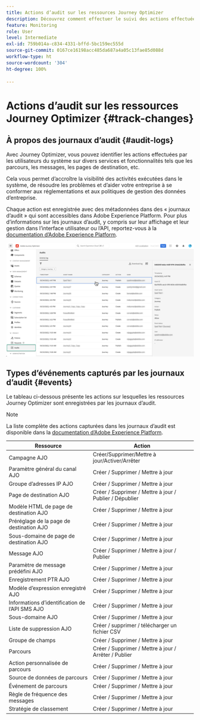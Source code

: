 ```yaml
---
title: Actions d’audit sur les ressources Journey Optimizer
description: Découvrez comment effectuer le suivi des actions effectuées sur les ressources Journey Optimizer.
feature: Monitoring
role: User
level: Intermediate
exl-id: 759b014a-c834-4331-bffd-5bc159ec555d
source-git-commit: 0167ce16198acc485da687a4a05c13fae85d088d
workflow-type: ht
source-wordcount: '304'
ht-degree: 100%

---
```


# Actions d’audit sur les ressources Journey Optimizer {#track-changes}

## À propos des journaux d’audit {#audit-logs}

Avec Journey Optimizer, vous pouvez identifier les actions effectuées par les utilisateurs du système sur divers services et fonctionnalités tels que les parcours, les messages, les pages de destination, etc.

Cela vous permet d’accroître la visibilité des activités exécutées dans le système, de résoudre les problèmes et d’aider votre entreprise à se conformer aux réglementations et aux politiques de gestion des données d’entreprise.

Chaque action est enregistrée avec des métadonnées dans des « journaux d’audit » qui sont accessibles dans Adobe Experience Platform. Pour plus d’informations sur les journaux d’audit, y compris sur leur affichage et leur gestion dans l’interface utilisateur ou l’API, reportez-vous à la [documentation d’Adobe Experience Platform](https://experienceleague.adobe.com/docs/experience-platform/landing/governance-privacy-security/audit-logs/overview.html?lang=fr).

![](assets/audit-logs.png)

## Types d’événements capturés par les journaux d’audit {#events}

Le tableau ci-dessous présente les actions sur lesquelles les ressources Journey Optimizer sont enregistrées par les journaux d’audit.

>[!NOTE]
>
>La liste complète des actions capturées dans les journaux d’audit est disponible dans la [documentation d’Adobe Experience Platform](https://experienceleague.adobe.com/docs/experience-platform/landing/governance-privacy-security/audit-logs/overview.html?lang=fr#category).

| Ressource | Action |
|-----------|------------------|
| Campagne AJO | Créer/Supprimer/Mettre à jour/Activer/Arrêter |
| Paramètre général du canal AJO | Créer / Supprimer / Mettre à jour |
| Groupe d’adresses IP AJO | Créer / Supprimer / Mettre à jour |
| Page de destination AJO | Créer / Supprimer / Mettre à jour / Publier / Dépublier |
| Modèle HTML de page de destination AJO | Créer / Supprimer / Mettre à jour |
| Préréglage de la page de destination AJO | Créer / Supprimer / Mettre à jour |
| Sous-domaine de page de destination AJO | Créer / Supprimer / Mettre à jour |
| Message AJO | Créer / Supprimer / Mettre à jour / Publier |
| Paramètre de message prédéfini AJO | Créer / Supprimer / Mettre à jour |
| Enregistrement PTR AJO | Créer / Supprimer / Mettre à jour |
| Modèle d’expression enregistré AJO | Créer / Supprimer / Mettre à jour |
| Informations d’identification de l’API SMS AJO | Créer / Supprimer / Mettre à jour |
| Sous-domaine AJO | Créer / Supprimer / Mettre à jour |
| Liste de suppression AJO | Créer / supprimer / télécharger un fichier CSV |
| Groupe de champs | Créer / Supprimer / Mettre à jour |
| Parcours | Créer / Supprimer / Mettre à jour / Arrêter / Publier |
| Action personnalisée de parcours | Créer / Supprimer / Mettre à jour |
| Source de données de parcours | Créer / Supprimer / Mettre à jour |
| Événement de parcours | Créer / Supprimer / Mettre à jour |
| Règle de fréquence des messages | Créer / Supprimer / Mettre à jour |
| Stratégie de classement | Créer / Supprimer / Mettre à jour |
